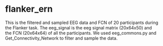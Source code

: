 # flanker_ern
This is the filtered and sampled EEG data and FCN of 20 participants during the Flanker task. The eeg_signal is the eeg signal matrix (20x64x50) and the FCN (20x64x64) of all the participants. We used eeg_commons.py and Get_Connectivity_Network to filter and sample the data.
